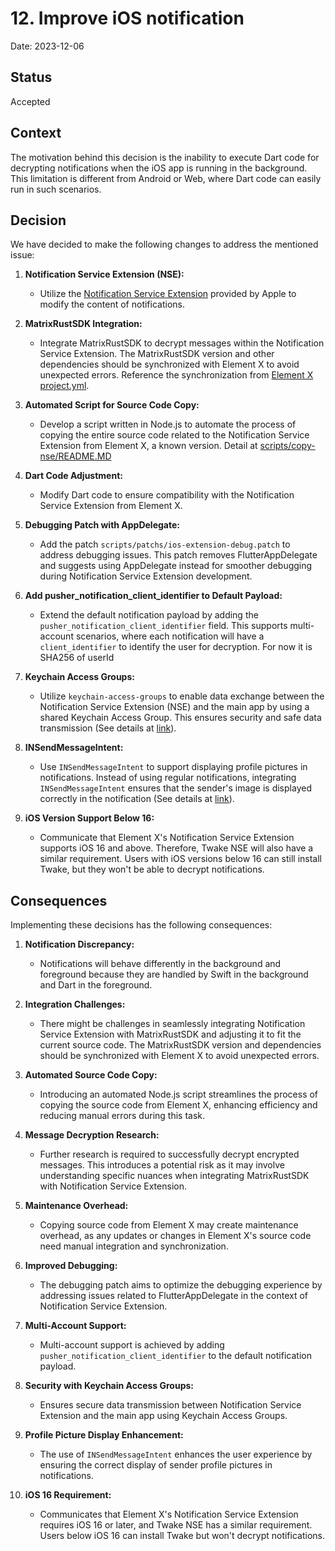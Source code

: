# 12. Improve iOS notification

Date: 2023-12-06

## Status

Accepted

## Context
The motivation behind this decision is the inability to execute Dart code for decrypting notifications when the iOS app is running in the background. This limitation is different from Android or Web, where Dart code can easily run in such scenarios.

## Decision
We have decided to make the following changes to address the mentioned issue:

1. **Notification Service Extension (NSE):**
   - Utilize the [Notification Service Extension](https://developer.apple.com/documentation/usernotifications/modifying_content_in_newly_delivered_notifications) provided by Apple to modify the content of notifications.

2. **MatrixRustSDK Integration:**
   - Integrate MatrixRustSDK to decrypt messages within the Notification Service Extension. The MatrixRustSDK version and other dependencies should be synchronized with Element X to avoid unexpected errors. Reference the synchronization from [Element X project.yml](https://github.com/vector-im/element-x-ios/blob/main/project.yml#L46).

3. **Automated Script for Source Code Copy:**
   - Develop a script written in Node.js to automate the process of copying the entire source code related to the Notification Service Extension from Element X, a known version. Detail at [scripts/copy-nse/README.MD](../../scripts/copy-nse/README.MD)

4. **Dart Code Adjustment:**
   - Modify Dart code to ensure compatibility with the Notification Service Extension from Element X.

5. **Debugging Patch with AppDelegate:**
   - Add the patch `scripts/patchs/ios-extension-debug.patch` to address debugging issues. This patch removes FlutterAppDelegate and suggests using AppDelegate instead for smoother debugging during Notification Service Extension development.

6. **Add pusher_notification_client_identifier to Default Payload:**
   - Extend the default notification payload by adding the `pusher_notification_client_identifier` field. This supports multi-account scenarios, where each notification will have a `client_identifier` to identify the user for decryption. For now it is SHA256 of userId

7. **Keychain Access Groups:**
   - Utilize `keychain-access-groups` to enable data exchange between the Notification Service Extension (NSE) and the main app by using a shared Keychain Access Group. This ensures security and safe data transmission (See details at [link](https://developer.apple.com/documentation/security/keychain_services/keychain_items/sharing_access_to_keychain_items_among_a_collection_of_apps/)).

8. **INSendMessageIntent:**
   - Use `INSendMessageIntent` to support displaying profile pictures in notifications. Instead of using regular notifications, integrating `INSendMessageIntent` ensures that the sender's image is displayed correctly in the notification (See details at [link](https://stackoverflow.com/questions/68198452/ios-15-communication-notification-picture-not-shown)).

9. **iOS Version Support Below 16:**
   - Communicate that Element X's Notification Service Extension supports iOS 16 and above. Therefore, Twake NSE will also have a similar requirement. Users with iOS versions below 16 can still install Twake, but they won't be able to decrypt notifications.

## Consequences
Implementing these decisions has the following consequences:

1. **Notification Discrepancy:**
   - Notifications will behave differently in the background and foreground because they are handled by Swift in the background and Dart in the foreground.

2. **Integration Challenges:**
   - There might be challenges in seamlessly integrating Notification Service Extension with MatrixRustSDK and adjusting it to fit the current source code. The MatrixRustSDK version and dependencies should be synchronized with Element X to avoid unexpected errors.

3. **Automated Source Code Copy:**
   - Introducing an automated Node.js script streamlines the process of copying the source code from Element X, enhancing efficiency and reducing manual errors during this task.

4. **Message Decryption Research:**
   - Further research is required to successfully decrypt encrypted messages. This introduces a potential risk as it may involve understanding specific nuances when integrating MatrixRustSDK with Notification Service Extension.

5. **Maintenance Overhead:**
   - Copying source code from Element X may create maintenance overhead, as any updates or changes in Element X's source code need manual integration and synchronization.

6. **Improved Debugging:**
   - The debugging patch aims to optimize the debugging experience by addressing issues related to FlutterAppDelegate in the context of Notification Service Extension.

7. **Multi-Account Support:**
   - Multi-account support is achieved by adding `pusher_notification_client_identifier` to the default notification payload.

8. **Security with Keychain Access Groups:**
   - Ensures secure data transmission between Notification Service Extension and the main app using Keychain Access Groups.

9. **Profile Picture Display Enhancement:**
   - The use of `INSendMessageIntent` enhances the user experience by ensuring the correct display of sender profile pictures in notifications.

10. **iOS 16 Requirement:**
    - Communicates that Element X's Notification Service Extension requires iOS 16 or later, and Twake NSE has a similar requirement. Users below iOS 16 can install Twake but won't decrypt notifications.
